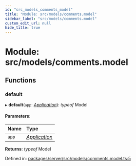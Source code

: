 ```yaml
---
id: "src_models_comments_model"
title: "Module: src/models/comments.model"
sidebar_label: "src/models/comments.model"
custom_edit_url: null
hide_title: true
---
```


# Module: src/models/comments.model

## Functions

### default

▸ **default**(`app`: [*Application*](src_declarations.md#application)): *typeof* Model

#### Parameters:

Name | Type |
:------ | :------ |
`app` | [*Application*](src_declarations.md#application) |

**Returns:** *typeof* Model

Defined in: [packages/server/src/models/comments.model.ts:5](https://github.com/xr3ngine/xr3ngine/blob/7650c2bea/packages/server/src/models/comments.model.ts#L5)
